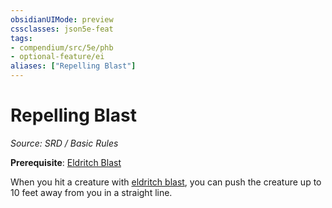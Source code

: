 ```yaml
---
obsidianUIMode: preview
cssclasses: json5e-feat
tags:
- compendium/src/5e/phb
- optional-feature/ei
aliases: ["Repelling Blast"]
---
```

# Repelling Blast
*Source: SRD / Basic Rules*  

**Prerequisite**: [Eldritch Blast](compendium/spells/eldritch-blast.md)

When you hit a creature with [eldritch blast](compendium/spells/eldritch-blast.md), you can push the creature up to 10 feet away from you in a straight line.
